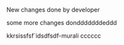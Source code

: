 New changes done by developer

some more changes dondddddddeddd

kkrsissfsf`idsdfsdf-murali
cccccc

